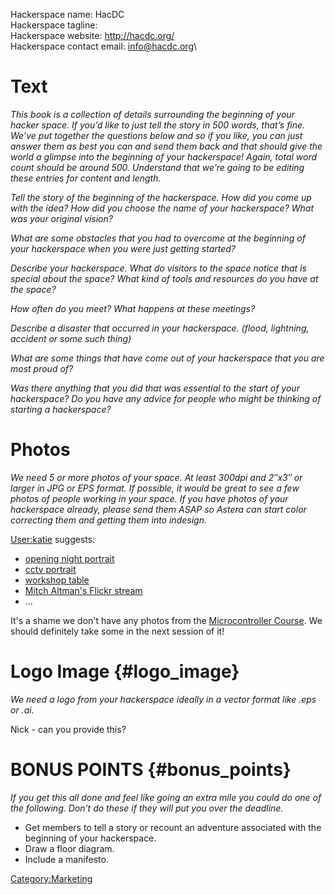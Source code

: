 Hackerspace name: HacDC\
Hackerspace tagline:\
Hackerspace website: <http://hacdc.org/>\
Hackerspace contact email: info@hacdc.org\

# Text

*This book is a collection of details surrounding the beginning of your
hacker space. If you’d like to just tell the story in 500 words, that’s
fine. We’ve put together the questions below and so if you like, you can
just answer them as best you can and send them back and that should give
the world a glimpse into the beginning of your hackerspace! Again, total
word count should be around 500. Understand that we’re going to be
editing these entries for content and length.*

*Tell the story of the beginning of the hackerspace. How did you come up
with the idea? How did you choose the name of your hackerspace? What was
your original vision?*

*What are some obstacles that you had to overcome at the beginning of
your hackerspace when you were just getting started?*

*Describe your hackerspace. What do visitors to the space notice that is
special about the space? What kind of tools and resources do you have at
the space?*

*How often do you meet? What happens at these meetings?*

*Describe a disaster that occurred in your hackerspace. (flood,
lightning, accident or some such thing)*

*What are some things that have come out of your hackerspace that you
are most proud of?*

*Was there anything that you did that was essential to the start of your
hackerspace? Do you have any advice for people who might be thinking of
starting a hackerspace?*

# Photos

*We need 5 or more photos of your space. At least 300dpi and 2″x3″ or
larger in JPG or EPS format. If possible, it would be great to see a few
photos of people working in your space. If you have photos of your
hackerspace already, please send them ASAP so Astera can start color
correcting them and getting them into indesign.*

[User:katie](User:katie) suggests:

-   [opening night
    portrait](http://www.flickr.com/photos/acaben/2736855804/in/pool-hacdc)
-   [cctv
    portrait](http://www.flickr.com/photos/phrontist/2566412863/in/pool-hacdc)
-   [workshop
    table](http://www.flickr.com/photos/phrontist/2599830140/in/pool-hacdc/)
-   [Mitch Altman's Flickr
    stream](http://flickr.com/photos/maltman23/sets/72157607201847740/)
-   ...

It's a shame we don't have any photos from the [Microcontroller
Course](Microcontroller_Course). We should definitely take
some in the next session of it!

# Logo Image {#logo_image}

*We need a logo from your hackerspace ideally in a vector format like
.eps or .ai.*

Nick - can you provide this?

# BONUS POINTS {#bonus_points}

*If you get this all done and feel like going an extra mile you could do
one of the following. Don’t do these if they will put you over the
deadline.*

-   Get members to tell a story or recount an adventure associated with
    the beginning of your hackerspace.
-   Draw a floor diagram.
-   Include a manifesto.

[Category:Marketing](Category:Marketing)
